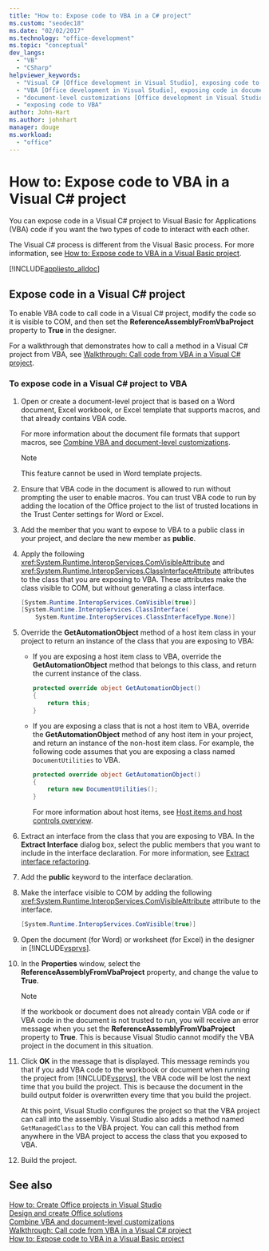 ```yaml
---
title: "How to: Expose code to VBA in a C# project"
ms.custom: "seodec18"
ms.date: "02/02/2017"
ms.technology: "office-development"
ms.topic: "conceptual"
dev_langs: 
  - "VB"
  - "CSharp"
helpviewer_keywords: 
  - "Visual C# [Office development in Visual Studio], exposing code to VBA"
  - "VBA [Office development in Visual Studio], exposing code in document-level customizations"
  - "document-level customizations [Office development in Visual Studio], exposing code"
  - "exposing code to VBA"
author: John-Hart
ms.author: johnhart
manager: douge
ms.workload: 
  - "office"
---
```

# How to: Expose code to VBA in a Visual C# project
  You can expose code in a Visual C# project to Visual Basic for Applications (VBA) code if you want the two types of code to interact with each other.  
  
 The Visual C# process is different from the Visual Basic process. For more information, see [How to: Expose code to VBA in a Visual Basic project](../vsto/how-to-expose-code-to-vba-in-a-visual-basic-project.md).  
  
 [!INCLUDE[appliesto_alldoc](../vsto/includes/appliesto-alldoc-md.md)]  
  
## Expose code in a Visual C# project  
 To enable VBA code to call code in a Visual C# project, modify the code so it is visible to COM, and then set the **ReferenceAssemblyFromVbaProject** property to **True** in the designer.  
  
 For a walkthrough that demonstrates how to call a method in a Visual C# project from VBA, see [Walkthrough: Call code from VBA in a Visual C&#35; project](../vsto/walkthrough-calling-code-from-vba-in-a-visual-csharp-project.md).  
  
### To expose code in a Visual C# project to VBA  
  
1. Open or create a document-level project that is based on a Word document, Excel workbook, or Excel template that supports macros, and that already contains VBA code.  
  
    For more information about the document file formats that support macros, see [Combine VBA and document-level customizations](../vsto/combining-vba-and-document-level-customizations.md).  
  
   > [!NOTE]  
   >  This feature cannot be used in Word template projects.  
  
2. Ensure that VBA code in the document is allowed to run without prompting the user to enable macros. You can trust VBA code to run by adding the location of the Office project to the list of trusted locations in the Trust Center settings for Word or Excel.  
  
3. Add the member that you want to expose to VBA to a public class in your project, and declare the new member as **public**.  
  
4. Apply the following <xref:System.Runtime.InteropServices.ComVisibleAttribute> and <xref:System.Runtime.InteropServices.ClassInterfaceAttribute> attributes to the class that you are exposing to VBA. These attributes make the class visible to COM, but without generating a class interface.  
  
   ```csharp  
   [System.Runtime.InteropServices.ComVisible(true)]  
   [System.Runtime.InteropServices.ClassInterface(  
       System.Runtime.InteropServices.ClassInterfaceType.None)]  
   ```  
  
5. Override the **GetAutomationObject** method of a host item class in your project to return an instance of the class that you are exposing to VBA:  
  
   - If you are exposing a host item class to VBA, override the **GetAutomationObject** method that belongs to this class, and return the current instance of the class.  
  
     ```csharp  
     protected override object GetAutomationObject()  
     {  
         return this;  
     }  
     ```  
  
   - If you are exposing a class that is not a host item to VBA, override the **GetAutomationObject** method of any host item in your project, and return an instance of the non-host item class. For example, the following code assumes that you are exposing a class named `DocumentUtilities` to VBA.  
  
     ```csharp  
     protected override object GetAutomationObject()  
     {  
         return new DocumentUtilities();  
     }  
     ```  
  
     For more information about host items, see [Host items and host controls overview](../vsto/host-items-and-host-controls-overview.md).  
  
6. Extract an interface from the class that you are exposing to VBA. In the **Extract Interface** dialog box, select the public members that you want to include in the interface declaration. For more information, see [Extract interface refactoring](../ide/reference/extract-interface.md).
  
7. Add the **public** keyword to the interface declaration.  
  
8. Make the interface visible to COM by adding the following <xref:System.Runtime.InteropServices.ComVisibleAttribute> attribute to the interface.  
  
   ```csharp  
   [System.Runtime.InteropServices.ComVisible(true)]  
   ```  
  
9. Open the document (for Word) or worksheet (for Excel) in the designer in [!INCLUDE[vsprvs](../sharepoint/includes/vsprvs-md.md)].  
  
10. In the **Properties** window, select the **ReferenceAssemblyFromVbaProject** property, and change the value to **True**.  
  
    > [!NOTE]  
    >  If the workbook or document does not already contain VBA code or if VBA code in the document is not trusted to run, you will receive an error message when you set the **ReferenceAssemblyFromVbaProject** property to **True**. This is because Visual Studio cannot modify the VBA project in the document in this situation.  
  
11. Click **OK** in the message that is displayed. This message reminds you that if you add VBA code to the workbook or document when running the project from [!INCLUDE[vsprvs](../sharepoint/includes/vsprvs-md.md)], the VBA code will be lost the next time that you build the project. This is because the document in the build output folder is overwritten every time that you build the project.  
  
     At this point, Visual Studio configures the project so that the VBA project can call into the assembly. Visual Studio also adds a method named `GetManagedClass` to the VBA project. You can call this method from anywhere in the VBA project to access the class that you exposed to VBA.  
  
12. Build the project.  
  
## See also  
 [How to: Create Office projects in Visual Studio](../vsto/how-to-create-office-projects-in-visual-studio.md)   
 [Design and create Office solutions](../vsto/designing-and-creating-office-solutions.md)   
 [Combine VBA and document-level customizations](../vsto/combining-vba-and-document-level-customizations.md)   
 [Walkthrough: Call code from VBA in a Visual C&#35; project](../vsto/walkthrough-calling-code-from-vba-in-a-visual-csharp-project.md)   
 [How to: Expose code to VBA in a Visual Basic project](../vsto/how-to-expose-code-to-vba-in-a-visual-basic-project.md)  
